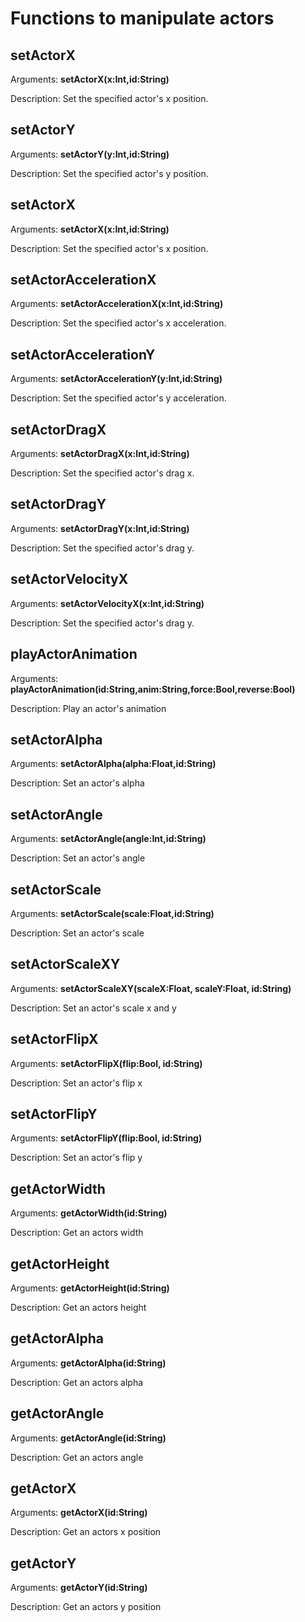 # Functions to manipulate actors
## setActorX
Arguments: **setActorX(x:Int,id:String)**

Description: Set the specified actor's x position.
## setActorY
Arguments: **setActorY(y:Int,id:String)**

Description: Set the specified actor's y position.
## setActorX
Arguments: **setActorX(x:Int,id:String)**

Description: Set the specified actor's x position.
## setActorAccelerationX
Arguments: **setActorAccelerationX(x:Int,id:String)**

Description: Set the specified actor's x acceleration.
## setActorAccelerationY
Arguments: **setActorAccelerationY(y:Int,id:String)**

Description: Set the specified actor's y acceleration.
## setActorDragX
Arguments: **setActorDragX(x:Int,id:String)**

Description: Set the specified actor's drag x.
## setActorDragY
Arguments: **setActorDragY(x:Int,id:String)**

Description: Set the specified actor's drag y.
## setActorVelocityX
Arguments: **setActorVelocityX(x:Int,id:String)**

Description: Set the specified actor's drag y.
## playActorAnimation
Arguments: **playActorAnimation(id:String,anim:String,force:Bool,reverse:Bool)**

Description: Play an actor's animation
## setActorAlpha
Arguments: **setActorAlpha(alpha:Float,id:String)**

Description: Set an actor's alpha
## setActorAngle
Arguments: **setActorAngle(angle:Int,id:String)**

Description: Set an actor's angle
## setActorScale
Arguments: **setActorScale(scale:Float,id:String)**

Description: Set an actor's scale
## setActorScaleXY
Arguments: **setActorScaleXY(scaleX:Float, scaleY:Float, id:String)**

Description: Set an actor's scale x and y
## setActorFlipX
Arguments: **setActorFlipX(flip:Bool, id:String)**

Description: Set an actor's flip x
## setActorFlipY
Arguments: **setActorFlipY(flip:Bool, id:String)**

Description: Set an actor's flip y
## getActorWidth
Arguments: **getActorWidth(id:String)**

Description: Get an actors width
## getActorHeight
Arguments: **getActorHeight(id:String)**

Description: Get an actors height
## getActorAlpha
Arguments: **getActorAlpha(id:String)**

Description: Get an actors alpha
## getActorAngle
Arguments: **getActorAngle(id:String)**

Description: Get an actors angle
## getActorX
Arguments: **getActorX(id:String)**

Description: Get an actors x position
## getActorY
Arguments: **getActorY(id:String)**

Description: Get an actors y position